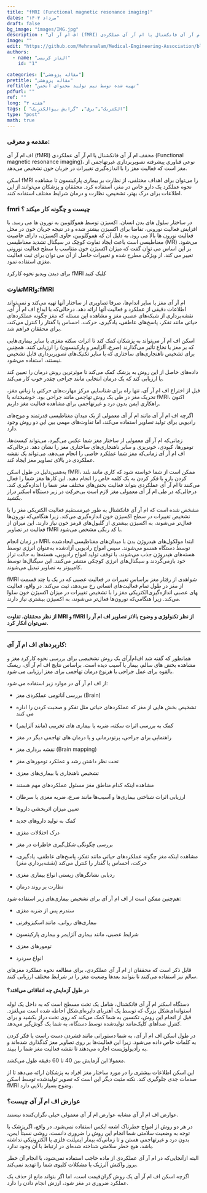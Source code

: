 ```yaml
---
title: "fMRI (Functional magnetic resonance imaging)"
dates: "مرداد ۱۴۰۳"
draft: false
bg_image: "images/IMG.jpg"
description : "اف ام آر آی (fMRI) مخفف ام آر آی فانکشنال یا ام آر آی عملکردی (Functional magnetic resonance imaging)، نوعی فناوری پیشرفته تصویربرداری غیرتهاجمی از مغز است که فعالیت مغز را با اندازه‌گیری تغییرات در جریان خون تشخیص می‌دهد."
image: ""
edit: "https://github.com/Mehranalam/Medical-Engineering-Association/blob/main/content/english/blog/F-MRI.md"
authors:
  - name: "الناز کریمی"
    id: "1"

categories: ["مقاله پژوهشی"]
pretitle: "مقاله پژوهشی"
reftitle: "تهیه شده توسط تیم تولید محتوای انجمن"
pdfurl: ""
ref: ""
long: "۳ هفته"
tags: [ "الکتریک","برق", "گرایش بیوالکتریک"]
type: "post"
math: true
---
```


### مقدمه و معرفی:

اف ام آر آی (fMRI) مخفف ام آر آی فانکشنال یا ام آر آی عملکردی (Functional magnetic resonance imaging)، نوعی فناوری پیشرفته تصویربرداری غیرتهاجمی از مغز است که فعالیت مغز را با اندازه‌گیری تغییرات در جریان خون تشخیص می‌دهد.

اسکن fMRI را می‌توان برای اهداف مختلفی، از نظارت بر بیماری پارکینسون تا مشاهده نحوه عملکرد یک دارو خاص در مغز، استفاده کرد. محققان و پزشکان می‌توانند از این اطلاعات برای درک بهتر، تشخیص، نظارت و درمان شرایط مختلف استفاده کنند.



### fmri چیست و چگونه کار میکند ؟


در ساختار سلول های بدن انسان، اکسیژن توسط هموگلوبین به نورون ها‏ می رسد. با افزایش فعالیت نورونی، تقاضا برای اکسیژن بیشتر شده و در نتیجه جریان خون در محل فعالیت نورون‏ ها بالا می رود. به دلیل آن که هموگلوبین، حاوی اکسیژن، دارای خاصیت مغناطیسی است باعث ایجاد تفاوت کوچک در سیگنال تشدید مغناطیسی (MR) می‌شود. بر این اساس می توان گفت که میزان اکسیژن خون متناسب با سطح فعالیت نورونی تغییر می کند. از ویژگی مطرح شده و تغییرات حاصل از آن می ‏توان برای ثبت فعالیت مغزی استفاده نمود.





 برای دیدن ویدیو نحوه کارکرد fMRI کلیک کنید

### تفاوتMRIو:fMRI

ام آر آی مغز یا سایر اندام‌ها، صرفا تصاویری از ساختار آنها تهیه می‌کند و نمی‌تواند اطلاعات دقیقی از عملکرد و فعالیت آنها ارائه دهد. درحالی‌که با ابداع اف ام آر آی، نقشه‌برداری از شبکه‌های عصبی مغز و مشاهده این مسئله که مغز چگونه عملکردهای حیاتی مانند تفکر، پاسخ‌های عاطفی، یادگیری، حرکت، احساس یا گفتار را کنترل می‌کند، برای محققان فراهم شد.

اسکن اف ام آر می‌تواند به پزشکان کمک کند تا اثرات سکته مغزی یا سایر بیماری‌هایی که بر مغز یا نخاع تأثیر می‌گذارند (صرع، آلزایمر و پارکینسون) را ارزیابی کنند. همچنین برای تشخیص ناهنجاری‌های ساختاری که با سایر تکنیک‌های تصویربرداری قابل تشخیص نیستند، استفاده می‌شود.

داده‌های حاصل از این روش به پزشک کمک می‌کند تا موثرترین روش درمان را تعیین کند یا ارزیابی کند که یک درمان انتخابی مانند جراحی چقدر خوب کار می‌کند.



قبل از اختراع اف ام آر آی، تنها راه برای شناسایی مرکز مهارت‌های حرکتی یا زبانی مغز، تحریک مغز در طی یک روش تهاجمی مانند جراحی بود. خوشبختانه با fMRI، اکنون راهکاری ایمن  بدون درد و غیرتهاجمی برای مشاهده فعالیت مغز داریم.

اگرچه اف ام آر آی مانند ام آر آی معمولی از یک میدان مغناطیسی قدرتمند و موج‌های رادیویی برای تولید تصاویر استفاده می‌کند، اما تفاوت‌های مهمی بین این دو روش وجود دارد.

زمانی‌که ام آر آی معمولی از ساختار مغز شما عکس می‌گیرد، می‌تواند کیست‌ها، تومورها، کبودی، خونریزی و سایر ناهنجاری‌های ساختاری مغز را نشان دهد. درحالی‌که اف ام آر آی زمانی‌که مغز شما عملکرد خاصی را انجام می‌دهد، می‌تواند یک نقشه عملکردی در بالای تصاویر مغز ایجاد کند.

به‌همین‌دلیل در طول اسکن fMRI، ممکن است از شما خواسته شود که کاری مانند بلند کردن بازو یا فکر کردن به یک کلمه خاص را انجام دهید. این کارها مغز شما را فعال می‌کنند تا ام آر آی عملکردی بتواند فعالیت بخش‌های مختلف مغز شما را اندازه‌گیری کند. درحالی‌که در طی ام آر آی معمولی مغز لازم است بی‌حرکت در زیر دستگاه اسکنر دراز بکشید.

مشخص شده است که ام آر آی فانکشنال به طور غیرمستقیم فعالیت الکتریکی مغز را با تشخیص تغییرات در سطح اکسیژن خون اندازه‌گیری می‌کند. زیرا هنگامی‌که نورون‌ها فعال‌تر می‌شوند، به اکسیژن بیشتری از گلبول‌های قرمز خون نیاز دارند. این میزان از فعالیت در تصاویر fMRI با کد رنگی مشخص می‌شود.  

در زمان انجام MRI، ابتدا مولکول‌های هیدروژن بدن با میدان‌های مغناطیسی ایجادشده توسط دستگاه همسو می‌شوند. سپس امواج رادیویی آزادشده به‌عنوان انرژی توسط هسته‌های هیدروژن جذب می‌شوند. با توقف تولید امواج رادیویی، هسته‌ها به حالت تراز خود بازمی‌گردند و سیگنال‌های انرژی کوچکی منتشر می‌کنند. این سیگنال‌ها توسط کامپیوتر به تصاویر تبدیل می‌شوند.

fMRI شواهدی از رفتار مغز براساس تغییرات در فعالیت عصبی که در یک یا چند قسمت از مغز در طول تمام فعالیت‌های انسانی رخ می‌دهد، ثبت می‌کند. در واقع، فعالیت الکتریکی مغز را با تشخیص تغییرات در میزان اکسیژن خون سلول‎های عصبی اندازه‌گیری می‌کند. زیرا هنگامی‌که نورون‌ها فعال‌تر می‌شوند، به اکسیژن بیشتری نیاز دارند.

----

**از نظر محققان، تفاوت MRI و fMRI از نظر تکنولوژی و وضوح بالاتر تصاویر اف ام آر را نمی‌توان انکار کرد.**


----

### کاربرد‌های اف ام آر آی:

همانطور که گفته شد اف‌ام‌آرآی یک روش تشخیصی برای بررسی نحوه‌ کار‌کرد مغز و مشاهده بخش های سالم، بیمار یا آسیب دیده است. براساس نتایج اف ام آر آی، ریسک بالقوه برای عمل جراحی یا هرنوع درمان‌ تهاجمی برای مغز ارزیابی می شود.

از اف ام آر آی در موارد زیر استفاده می شود:

-	بررسی آناتومی عملکردی مغز (Brain)

- تشخیص بخش هایی از مغز که عملکرد‌های حیاتی مثل تفکر و صحبت کردن را اداره می‌ کنند

- کمک به بررسی اثرات سکته، ضربه یا بیماری‌ های تخریبی (مانند آلزایمر)

-	راهنمایی برای جراحی، پرتو‌درمانی و یا درمان‌ های تهاجمی دیگر در مغز

-	نقشه برداری مغز (Brain mapping)

-	تحت نظر داشتن رشد و عملکرد تومور‌های مغز

-	تشخیص ناهنجاری‌ یا بیماری‌های مغزی

-	مشاهده اینکه کدام مناطق مغز مسئول عملکردهای مهم هستند

-	ارزیابی اثرات شناختی بیماری‌ها و آسیب‌ها مانند صرع، ضربه مغزی یا سرطان

- تعیین میزان اثربخشی داروها

-	کمک به تولید داروهای جدید

-	درک اختلالات مغزی

-	بررسی چگونگی شکل‌گیری خاطرات در مغز

-	مشاهده اینکه مغز چگونه عملکردهای حیاتی مانند تفکر، پاسخ‌های عاطفی، یادگیری، حرکت، احساس یا گفتار را کنترل می‌کند (نقشه‌برداری مغز)

-	ردیابی نشانگرهای زیستی انواع بیماری مغزی

-	نظارت بر روند درمان

هم‌چنین ممکن است از اف ام آر آی برای تشخیص بیماری‌های زیر استفاده شود:

-	سندرم پس از ضربه مغزی

- بیماری‌های روانی، مانند اسکیزوفرنی

-	شرایط عصبی، مانند بیماری آلزایمر و بیماری پارکینسون

-	تومورهای مغزی

- انواع سردرد

قابل ذکر است که محققان از ام آر آی عملکردی، برای مطالعه نحوه عملکرد مغزهای سالم نیز استفاده می‌کنند تا بتوانند بعدها وضعیت مغز را در شرایط مختلف ارزیابی کنند.

#### در طول آزمایش چه اتفاقاتی می‌افتد؟

دستگاه اسکنر ام آر آی فانکشنال، شامل یک تخت مسطح است که به داخل یک لوله استوانه‌ای‌شکل بزرگ که توسط یک آهنربای دایره‌ای‌شکل احاطه شده است می‌لغزد. قبل از انجام این روش، تکنسین به شما کمک می‌کند که روی تخت دراز بکشید و برای کنترل صداهای کلیک‌مانند تولید‌شده توسط دستگاه، به شما یک گوش‌گیر می‌دهد.

در طول اسکن اف ام آر آی، به شما دستوراتی مانند فشردن دست راست یا فکر کردن به کلمات خاص داده می‌شود. زیرا این فعالیت‌ها بر روی تصاویر مغز کدگذاری شده‌اند و به رادیولوژیست اجازه می‌دهند تا نقشه فعالیت مغز شما را ببیند.

معمولا این آزمایش بین 40 تا 60 دقیقه طول می‌کشد.

این اسکن اطلاعات بیشتری را در مورد ساختار مغز افراد به پزشکان ارائه می‌دهد تا از صدمات جدی جلوگیری کند. نکته مثبت دیگر این است که تصویر تولیدشده توسط اسکن fMRI وضوح بسیار بالایی دارد.

  
### عوارض اف ام آر آی چیست؟

عوارض اف ام آر آی مشابه عوارض ام آر آی معمولی خیلی نگران‌کننده نیستند.

در هر دو روش از امواج خطرناک اشعه ایکس استفاده نمی‌شود. در واقع، اگرپزشک با توجه به وضعیت سلامتی شما انجام این روش را ضروری دانست، روشی نسبتاْ ایمن، بدون درد و غیرتهاجمی هستن و تا زمانی‌که بیمار ایمپلنت فلزی یا الکترونیکی نداشته باشد، هیچ خطر سلامتی شناخته شده‌ای در ارتباط با آن‌ وجود ندارد.

البته ازآنجایی‌که در ام آر آی عملکردی از ماده حاجب استفاده نمی‌شود، با انجام آن خطر بروز واکنش آلرژیک یا مشکلات کلیوی شما را تهدید نمی‌کند.

اگرچه اسکن اف ام آر آی یک روش گران‌قیمت است، اما اگر بتواند مانع از حذف یک عملکرد ضروری در مغز شود، ارزش انجام دادن را دارد.
